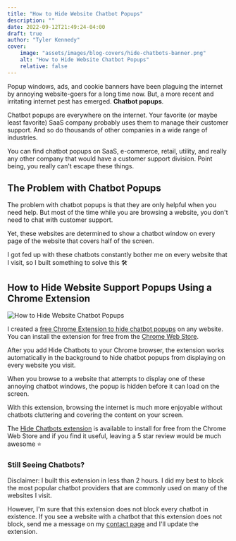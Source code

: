```yaml
---
title: "How to Hide Website Chatbot Popups"
description: ""
date: 2022-09-12T21:49:24-04:00
draft: true
author: "Tyler Kennedy"
cover:
    image: "assets/images/blog-covers/hide-chatbots-banner.png"
    alt: "How to Hide Website Chatbot Popups"
    relative: false 
---
```


Popup windows, ads, and cookie banners have been plaguing the internet by annoying website-goers for a long time now. But, a more recent and irritating internet pest has emerged. **Chatbot popups**.

Chatbot popups are everywhere on the internet. Your favorite (or maybe least favorite) SaaS company probably uses them to manage their customer support. And so do thousands of other companies in a wide range of industries.

You can find chatbot popups on SaaS, e-commerce, retail, utility, and really any other company that would have a customer support division. Point being, you really can't escape these things.

## The Problem with Chatbot Popups

The problem with chatbot popups is that they are only helpful when you need help. But most of the time while you are browsing a website, you don't need to chat with customer support. 

Yet, these websites are determined to show a chatbot window on every page of the website that covers half of the screen.

I got fed up with these chatbots constantly bother me on every website that I visit, so I built something to solve this 🛠

## How to Hide Website Support Popups Using a Chrome Extension

![How to Hide Website Chatbot Popups](/assets/images/hide-chatbots-before-after.png#center "How to Hide Website Chatbot Popups")

I created a [free Chrome Extension to hide chatbot popups](https://chrome.google.com/webstore/detail/hide-chatbots/lbnddkcjhflejhgfilgmecaalaglaipe) on any website. You can install the extension for free from the [Chrome Web Store](https://chrome.google.com/webstore).

After you add Hide Chatbots to your Chrome browser, the extension works automatically in the background to hide chatbot popups from displaying on every website you visit.

When you browse to a website that attempts to display one of these annoying chatbot windows, the popup is hidden before it can load on the screen.

With this extension, browsing the internet is much more enjoyable without chatbots cluttering and covering the content on your screen.

The [Hide Chatbots extension](https://chrome.google.com/webstore/detail/hide-chatbots/lbnddkcjhflejhgfilgmecaalaglaipe) is available to install for free from the Chrome Web Store and if you find it useful, leaving a 5 star review would be much awesome ⭐️

### Still Seeing Chatbots?

Disclaimer: I built this extension in less than 2 hours. I did my best to block the most popular chatbot providers that are commonly used on many of the websites I visit. 

However, I'm sure that this extension does not block every chatbot in existence. If you see a website with a chatbot that this extension does not block, send me a message on my [contact page](/contact) and I'll update the extension.